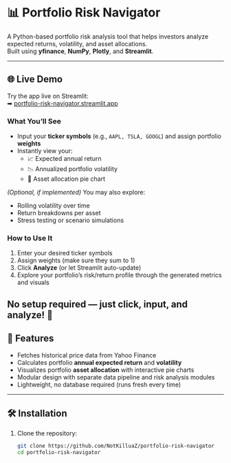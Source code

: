 # 📊 Portfolio Risk Navigator

A Python-based portfolio risk analysis tool that helps investors analyze expected returns, volatility, and asset allocations.  
Built using **yfinance**, **NumPy**, **Plotly**, and **Streamlit**.

---
## 🌐 Live Demo

Try the app live on Streamlit:  
➡ [portfolio-risk-navigator.streamlit.app](https://portfolio-risk-navigator.streamlit.app/)

### What You’ll See
- Input your **ticker symbols** (e.g., `AAPL, TSLA, GOOGL`) and assign portfolio **weights**  
- Instantly view your:
  - 📈 Expected annual return  
  - 📉 Annualized portfolio volatility  
  - 🥧 Asset allocation pie chart  

*(Optional, if implemented)* You may also explore:  
- Rolling volatility over time  
- Return breakdowns per asset  
- Stress testing or scenario simulations  

### How to Use It
1. Enter your desired ticker symbols  
2. Assign weights (make sure they sum to 1)  
3. Click **Analyze** (or let Streamlit auto-update)  
4. Explore your portfolio’s risk/return profile through the generated metrics and visuals  

No setup required — just click, input, and analyze! 🚀  
---
## 🚀 Features
- Fetches historical price data from Yahoo Finance
- Calculates portfolio **annual expected return** and **volatility**
- Visualizes portfolio **asset allocation** with interactive pie charts
- Modular design with separate data pipeline and risk analysis modules
- Lightweight, no database required (runs fresh every time)

---

## 🛠️ Installation
1. Clone the repository:
   ```bash
   git clone https://github.com/NotKilluaZ/portfolio-risk-navigator
   cd portfolio-risk-navigator
